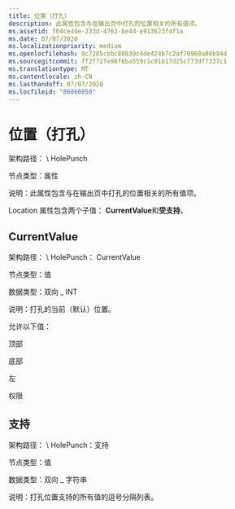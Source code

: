```yaml
---
title: 位置（打孔）
description: 此属性包含与在输出页中打孔的位置相关的所有值项。
ms.assetid: f04ce4de-233d-4763-be4d-e913623f4f1a
ms.date: 07/07/2020
ms.localizationpriority: medium
ms.openlocfilehash: 8c7285cbbc88839c4de424b7c2af70960a08b94d
ms.sourcegitcommit: ff2f72fe98f6ba559c1c01b17d25c773df7337c1
ms.translationtype: MT
ms.contentlocale: zh-CN
ms.lasthandoff: 07/07/2020
ms.locfileid: "86060850"
---
```

# <a name="location-hole-punch"></a>位置（打孔）

架构路径： \\ HolePunch

节点类型：属性

说明：此属性包含与在输出页中打孔的位置相关的所有值项。

Location 属性包含两个子值： **CurrentValue**和**受支持**。

## <a name="currentvalue"></a>CurrentValue

架构路径： \\ HolePunch： CurrentValue

节点类型：值

数据类型：双向 \_ INT

说明：打孔的当前（默认）位置。

允许以下值：

顶部

底部

左

权限

## <a name="supported"></a>支持

架构路径： \\ HolePunch：支持

节点类型：值

数据类型：双向 \_ 字符串

说明：打孔位置支持的所有值的逗号分隔列表。
